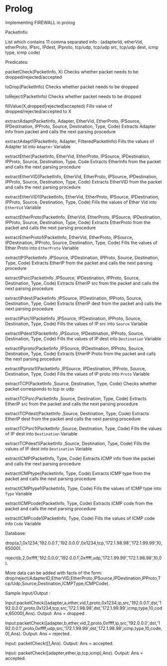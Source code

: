 # Prolog
Implementing FIREWALL in prolog

PacketInfo:

List which contains 11 comma separated info : (adapterId, etherVid, etherProto, IPsrc, IPdest, IPproto, tcp/udp, tcp/udp src, tcp/udp dest, icmp type, icmp code)

Predicates:

packetCheck(PacketInfo, X)
Checks whether packet needs to be dropped/rejected/accepted

toDrop(PacketInfo)
Checks whether packet needs to be dropped

toReject(PacketInfo)
Checks whether packet needs to be dropped

fillValue(X,dropped|rejected|accepted)
Fills value of dropped/rejected/accepted to X 


extractAdapt(PacketInfo, Adapter, EtherVid, EtherProto, IPSource, IPDestination, IPProto, Source, Destination, Type, Code)
Extracts Adapter info from packet and calls the next parsing procedure

extractAdapt1(PacketInfo, Adapter, FilteredPacketInfo)
Fills the values of Adapter Id into `Adapter` Variable

extractEther(PacketInfo, EtherVid, EtherProto, IPSource, IPDestination, IPProto, Source, Destination, Type, Code
Extracts EtherInfo from the packet and calls the next parsing procedure

extractEtherVID(PacketInfo, EtherVid, EtherProto, IPSource, IPDestination, IPProto, Source, Destination, Type, Code)
Extracts EtherVID from the packet and calls the next parsing procedure

extractEtherVID1(PacketInfo, EtherVid, EtherProto, IPSource, IPDestination, IPProto, Source, Destination, Type, Code)
Fills the values of Ether Vid into `EtherVid` Variable

extractEtherProto(PacketInfo, EtherVid, EtherProto, IPSource, IPDestination, IPProto, Source, Destination, Type, Code)
Extracts EtherProto from the packet and calls the next parsing procedure

extractEtherProto1(PacketInfo, EtherVid, EtherProto, IPSource, IPDestination, IPProto, Source, Destination, Type, Code)
Fills the values of Ether Proto into `EtherProto` Variable

extractIP(PacketInfo ,IPSource, IPDestination, IPProto, Source, Destination, Type, Code)
Extracts EtherIP from the packet and calls the next parsing procedure

extractIPsrc(PacketInfo ,IPSource, IPDestination, IPProto, Source, Destination, Type, Code)
Extracts EtherIP  src from the packet and calls the next parsing procedure

extractIPdest(PacketInfo ,IPSource, IPDestination, IPProto, Source, Destination, Type, Code)
Extracts EtherIP dest from the packet and calls the next parsing procedure

extractIPsrc1(PacketInfo ,IPSource, IPDestination, IPProto, Source, Destination, Type, Code)
Fills the values of IP src into `Source` Variable

extractIPdest1(PacketInfo ,IPSource, IPDestination, IPProto, Source, Destination, Type, Code)
Fills the values of IP dest into `Destination` Variable

extractIPproto(PacketInfo ,IPSource, IPDestination, IPProto, Source, Destination, Type, Code)
Extracts EtherIP Proto from the packet and calls the next parsing procedure

extractIPproto1(PacketInfo ,IPSource, IPDestination, IPProto, Source, Destination, Type, Code)
Fills the values of IP proto into `Proto` Variable

extractTCP(PacketInfo ,Source, Destination, Type, Code)
Checks whether packet corresponds to tcp or udp

extractTCPsrc(PacketInfo ,Source, Destination, Type, Code)
Extracts EtherIP src from the packet and calls the next parsing procedure

extractTCPdest(PacketInfo ,Source, Destination, Type, Code)
Extracts EtherIP dest from the packet and calls the next parsing procedure

extractTCPsrc1(PacketInfo ,Source, Destination, Type, Code)
Fills the values of IP dest into `Destination` Variable

extractTCPdest1(PacketInfo ,Source, Destination, Type, Code)
Fills the values of IP dest into `Destination` Variable

extractICMP(PacketInfo, Type, Code)
Extracts ICMP info from the packet and calls the next parsing procedure

extractICMPtype(PacketInfo, Type, Code)
Extracts ICMP type from the packet and calls the next parsing procedure

extractICMPtype1(PacketInfo, Type, Code)
Fills the values of ICMP type into `Type` Variable

extractICMPcode(PacketInfo, Type, Code)
Extracts ICMP code from the packet and calls the next parsing procedure

extractICMPcode1(PacketInfo, Type, Code)
Fills the values of ICMP code into `Code` Variable

Database: 


drop(a,1,0x1234,'192.0.0.1','192.0.0.0',0x1234,tcp,'172.1.98.98','172.1.99.99',10,65000).

reject(b,2,0xffff,'192.0.0.0','192.0.0.1',0xffff,udp,'172.1.99.99','172.1.98.98',10,0).

More data can be added with facts of the form:
drop/reject(AdapterID,EtherVID,EtherProto,IPSource,IPDestination,IPProto,Tcp/Udp,Source,Destination,ICMPType,ICMPCode).

			
Sample Input/Output : 

Input:packetCheck([adapter,a,ether,vid,1,proto,0x1234,ip,src,'192.0.0.1',dst,'192.0.0.0',proto,0x1234,tcp,src,'172.1.98.98',dst,'172.1.99.99',icmp,type,10,code,65000],Ans).
Output: Ans = dropped .

Input:packetCheck([adapter,b,ether,vid,2,proto,0xffff,ip,src,'192.0.0.0',dst,'192.0.0.1',proto,0xffff,udp,src,'172.1.99.99',dst,'172.1.98.98',icmp,type,10,code,0],Ans).
Output: Ans = rejected .

Input: packetCheck([],Ans).
Output: Ans = accepted.

Input: packetCheck([adapter,ether,ip,tcp,icmp],Ans).
Output: Ans = accepted.
